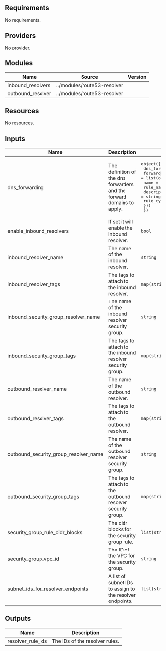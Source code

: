 ## Requirements

No requirements.

## Providers

No provider.

## Modules

| Name | Source | Version |
|------|--------|---------|
| inbound_resolvers | ../modules/route53-resolver |  |
| outbound_resolver | ../modules/route53-resolver |  |

## Resources

No resources.

## Inputs

| Name | Description | Type | Default | Required |
|------|-------------|------|---------|:--------:|
| dns\_forwarding | The definition of the dns forwarders and the forward domains to apply. | <pre>object({<br>		dns_forwarders = list(string)<br>		forward_domains = list(object({<br>			name = string<br>			rule_name = string<br>			description = string<br>			rule_type = string<br>		}))<br>	})</pre> | <pre>{<br>  "dns_forwarders": [],<br>  "forward_domains": []<br>}</pre> | no |
| enable\_inbound\_resolvers | If set it will enable the inbound resolver. | `bool` | `false` | no |
| inbound\_resolver\_name | The name of the inbound resolver. | `string` | `""` | no |
| inbound\_resolver\_tags | The tags to attach to the inbound resolver. | `map(string)` | `{}` | no |
| inbound\_security\_group\_resolver\_name | The name of the inbound resolver security group. | `string` | n/a | yes |
| inbound\_security\_group\_tags | The tags to attach to the inbound resolver security group. | `map(string)` | `{}` | no |
| outbound\_resolver\_name | The name of the outbound resolver. | `string` | `""` | no |
| outbound\_resolver\_tags | The tags to attach to the outbound resolver. | `map(string)` | `{}` | no |
| outbound\_security\_group\_resolver\_name | The name of the outbound resolver security group. | `string` | n/a | yes |
| outbound\_security\_group\_tags | The tags to attach to the outbound resolver security group. | `map(string)` | `{}` | no |
| security\_group\_rule\_cidr\_blocks | The cidr blocks for the security group rule. | `list(string)` | `[]` | no |
| security\_group\_vpc\_id | The ID of the VPC for the security group. | `string` | n/a | yes |
| subnet\_ids\_for\_resolver\_endpoints | A list of subnet IDs to assign to the resolver endpoints. | `list(string)` | `[]` | no |

## Outputs

| Name | Description |
|------|-------------|
| resolver\_rule\_ids | The IDs of the resolver rules. |
